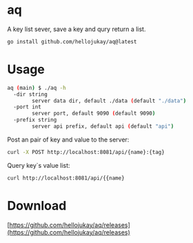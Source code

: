 # aq
A key list sever, save a key and qury return a list.
```bash
go install github.com/hellojukay/aq@latest
```
# Usage
```bash
aq (main) $ ./aq -h
  -dir string
    	server data dir, default ./data (default "./data")
  -port int
    	server port, default 9090 (default 9090)
  -prefix string
    	server api prefix, default api (default "api")
```
Post an pair of key and value to the server:
```bash
curl -X POST http://localhost:8081/api/{name}:{tag}
```
Query key`s value list:
```bash
curl http://localhost:8081/api/{{name}
```

# Download
[https://github.com/hellojukay/aq/releases](https://github.com/hellojukay/aq/releases)
